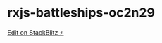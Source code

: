 # rxjs-battleships-oc2n29

[Edit on StackBlitz ⚡️](https://stackblitz.com/edit/rxjs-battleships-oc2n29)